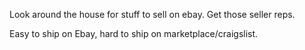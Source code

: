 Look around the house for stuff to sell on ebay. Get those seller reps. 

Easy to ship on Ebay, hard to ship on marketplace/craigslist.

